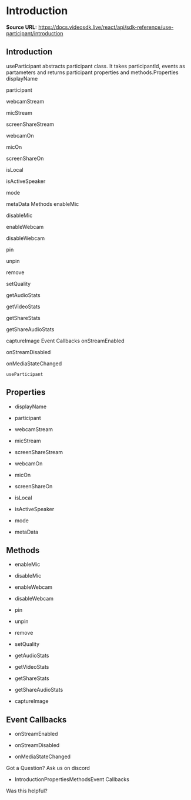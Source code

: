 # Introduction

**Source URL:** https://docs.videosdk.live/react/api/sdk-reference/use-participant/introduction

## Introduction​

useParticipant abstracts participant class. It takes participantId, events as partameters and returns participant properties and methods.Properties​
displayName

participant

webcamStream

micStream

screenShareStream

webcamOn

micOn

screenShareOn

isLocal

isActiveSpeaker

mode

metaData
Methods​
enableMic

disableMic

enableWebcam

disableWebcam

pin

unpin

remove

setQuality

getAudioStats

getVideoStats

getShareStats

getShareAudioStats

captureImage
Event Callbacks​
onStreamEnabled

onStreamDisabled

onMediaStateChanged

`useParticipant`
## Properties​

- displayName

- participant

- webcamStream

- micStream

- screenShareStream

- webcamOn

- micOn

- screenShareOn

- isLocal

- isActiveSpeaker

- mode

- metaData

## Methods​

- enableMic

- disableMic

- enableWebcam

- disableWebcam

- pin

- unpin

- remove

- setQuality

- getAudioStats

- getVideoStats

- getShareStats

- getShareAudioStats

- captureImage

## Event Callbacks​

- onStreamEnabled

- onStreamDisabled

- onMediaStateChanged

Got a Question? Ask us on discord

- IntroductionPropertiesMethodsEvent Callbacks

Was this helpful?
